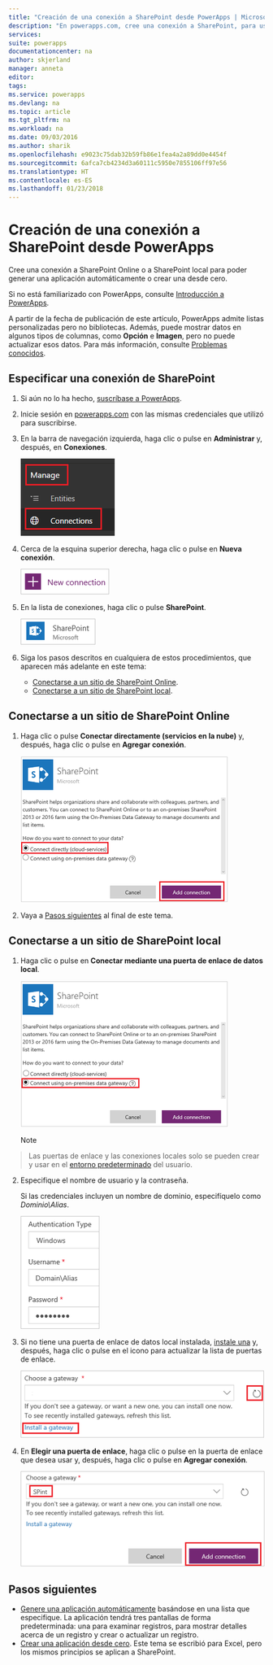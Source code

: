 ```yaml
---
title: "Creación de una conexión a SharePoint desde PowerApps | Microsoft Docs"
description: "En powerapps.com, cree una conexión a SharePoint, para usarla al generar una aplicación automáticamente o crear una desde cero."
services: 
suite: powerapps
documentationcenter: na
author: skjerland
manager: anneta
editor: 
tags: 
ms.service: powerapps
ms.devlang: na
ms.topic: article
ms.tgt_pltfrm: na
ms.workload: na
ms.date: 09/03/2016
ms.author: sharik
ms.openlocfilehash: e9023c75dab32b59fb86e1fea4a2a89dd0e4454f
ms.sourcegitcommit: 6afca7cb4234d3a60111c5950e7855106ff97e56
ms.translationtype: HT
ms.contentlocale: es-ES
ms.lasthandoff: 01/23/2018
---
```

# <a name="create-a-connection-to-sharepoint-from-powerapps"></a>Creación de una conexión a SharePoint desde PowerApps
Cree una conexión a SharePoint Online o a SharePoint local para poder generar una aplicación automáticamente o crear una desde cero.

Si no está familiarizado con PowerApps, consulte [Introducción a PowerApps](getting-started.md).

A partir de la fecha de publicación de este artículo, PowerApps admite listas personalizadas pero no bibliotecas. Además, puede mostrar datos en algunos tipos de columnas, como **Opción** e **Imagen**, pero no puede actualizar esos datos. Para más información, consulte [Problemas conocidos](connections/connection-sharepoint-online.md#known-issues).

## <a name="specify-a-sharepoint-connection"></a>Especificar una conexión de SharePoint
1. Si aún no lo ha hecho, [suscríbase a PowerApps](signup-for-powerapps.md).

2. Inicie sesión en [powerapps.com](https://web.powerapps.com) con las mismas credenciales que utilizó para suscribirse.

3. En la barra de navegación izquierda, haga clic o pulse en **Administrar** y, después, en **Conexiones**.

    ![Opción Nuevo en el menú Archivo](./media/connect-to-sharepoint/manage-connections.png)

4. Cerca de la esquina superior derecha, haga clic o pulse en **Nueva conexión**.

    ![Botón de nueva conexión](./media/connect-to-sharepoint/new-connection.png)

5. En la lista de conexiones, haga clic o pulse **SharePoint**.

    ![Agregar una conexión de SharePoint](./media/connect-to-sharepoint/add-sp-portal.png)

6. Siga los pasos descritos en cualquiera de estos procedimientos, que aparecen más adelante en este tema:

   * [Conectarse a un sitio de SharePoint Online](connect-to-sharepoint.md#connect-to-a-sharepoint-online-site).
   * [Conectarse a un sitio de SharePoint local](connect-to-sharepoint.md#connect-to-an-on-premises-sharepoint-site).

## <a name="connect-to-a-sharepoint-online-site"></a>Conectarse a un sitio de SharePoint Online
1. Haga clic o pulse **Conectar directamente (servicios en la nube)** y, después, haga clic o pulse en **Agregar conexión**.

    ![Elegir SharePoint Online](./media/connect-to-sharepoint/choose-online.png)

2. Vaya a [Pasos siguientes](connect-to-sharepoint.md#next-steps) al final de este tema.

## <a name="connect-to-an-on-premises-sharepoint-site"></a>Conectarse a un sitio de SharePoint local
1. Haga clic o pulse en **Conectar mediante una puerta de enlace de datos local**.

    ![Elegir SharePoint local](./media/connect-to-sharepoint/choose-onprem.png)

    > [!NOTE]
> Las puertas de enlace y las conexiones locales solo se pueden crear y usar en el [entorno predeterminado](working-with-environments.md) del usuario.

2. Especifique el nombre de usuario y la contraseña.

    Si las credenciales incluyen un nombre de dominio, especifíquelo como *Dominio\Alias*.

    ![Especificar las credenciales](./media/connect-to-sharepoint/specify-credentials.png)

3. Si no tiene una puerta de enlace de datos local instalada, [instale una](gateway-reference.md) y, después, haga clic o pulse en el icono para actualizar la lista de puertas de enlace.

    ![Instalar una puerta de enlace](./media/connect-to-sharepoint/install-gateway.png)

4. En **Elegir una puerta de enlace**, haga clic o pulse en la puerta de enlace que desea usar y, después, haga clic o pulse en **Agregar conexión**.

    ![Elegir una puerta de enlace](./media/connect-to-sharepoint/choose-gateway.png)

## <a name="next-steps"></a>Pasos siguientes
* [Genere una aplicación automáticamente](app-from-sharepoint.md) basándose en una lista que especifique. La aplicación tendrá tres pantallas de forma predeterminada: una para examinar registros, para mostrar detalles acerca de un registro y crear o actualizar un registro.
* [Crear una aplicación desde cero](get-started-create-from-blank.md). Este tema se escribió para Excel, pero los mismos principios se aplican a SharePoint.

